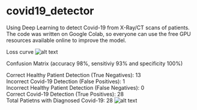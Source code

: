 # covid19_detector
Using Deep Learning to detect Covid-19 from X-Ray/CT scans of patients. The code was written on Google Colab, so everyone can use the free GPU resources available online to improve the model.

Loss curve 
![alt text](https://raw.githubusercontent.com/rekalantar/covid19_detector/master/loss_curve.png)



Confusion Matrix (accuracy 98%, sensitiviy 93% and specificity 100%)

Correct Healthy Patient Detection (True Negatives):  13\
Incorrect Covid-19 Detection (False Positives):  1\
Incorrect Healthy Patient Detection (False Negatives):  0\
Correct Covid-19 Detection (True Positives):  28\
Total Patietns with Diagnosed Covid-19:  28
![alt text](https://raw.githubusercontent.com/rekalantar/covid19_detector/master/cm.png)


